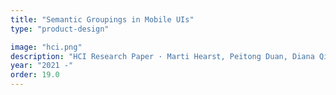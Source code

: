 ```yaml
---
title: "Semantic Groupings in Mobile UIs"
type: "product-design"

image: "hci.png"
description: "HCI Research Paper · Marti Hearst, Peitong Duan, Diana Qing"
year: "2021 -"
order: 19.0
---
```


